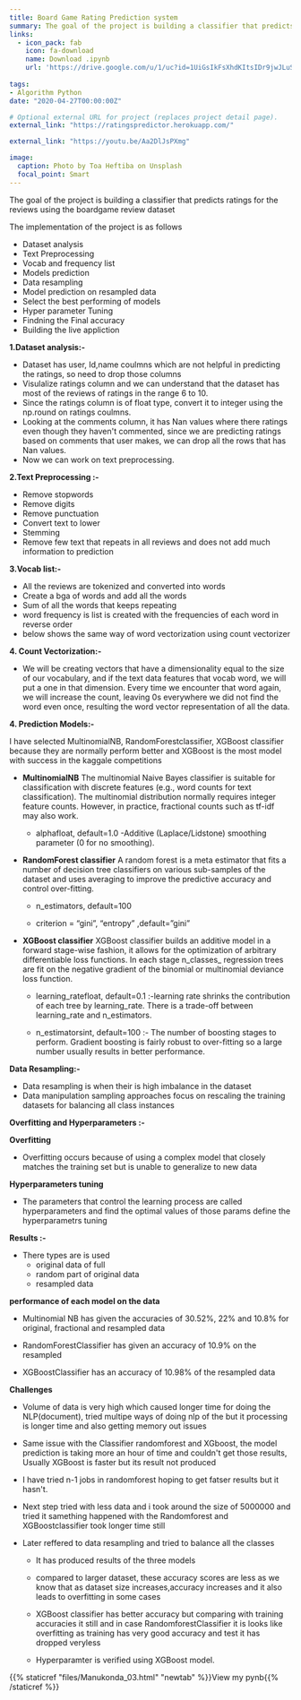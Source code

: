 ```yaml
---
title: Board Game Rating Prediction system
summary: The goal of the project is building a classifier that predicts ratings for the reviews using the boardgame review dataset
links:
  - icon_pack: fab
    icon: fa-download
    name: Download .ipynb
    url: 'https://drive.google.com/u/1/uc?id=1UiGsIkFsXhdKItsIDr9jwJLuSHyg4dGn&export=download'
    
tags:
- Algorithm Python
date: "2020-04-27T00:00:00Z"

# Optional external URL for project (replaces project detail page).
external_link: "https://ratingspredictor.herokuapp.com/"

external_link: "https://youtu.be/Aa2DlJsPXmg"

image:
  caption: Photo by Toa Heftiba on Unsplash
  focal_point: Smart
---
```

The goal of the project is building a classifier that predicts ratings for the reviews using the boardgame review dataset

The implementation of the project is as follows
- Dataset analysis
- Text Preprocessing
- Vocab and frequency list
- Models prediction
- Data resampling
- Model prediction on resampled data
- Select the best performing of models 
- Hyper parameter Tuning
- Findning the Final accuracy
- Building the live appliction


**1.Dataset analysis:-**

- Dataset has user, Id,name coulmns which are not helpful in predicting the ratings,
  so need to drop those columns
- Visulalize ratings column and we can understand that the dataset has most of the
   reviews of ratings in the range 6 to 10.
- Since the ratings column is of float type, convert it to integer using the np.round 
    on ratings coulmns.
- Looking at the comments column, it has Nan values where there ratings even though 
    they haven't commented, since we are predicting ratings based on comments  that user makes, 
    we can drop all the rows that has Nan values.
- Now we can work on text preprocessing.

**2.Text Preprocessing :-**
- Remove stopwords
- Remove digits
- Remove punctuation
- Convert text to lower
- Stemming
- Remove few text that repeats in all reviews and does not add much information to prediction

**3.Vocab list:-**
- All the reviews are tokenized and converted into words
- Create a bga of words and add all the words 
- Sum of all the words that keeps repeating 
- word frequency is list is created with the frequencies of each word in reverse order
- below shows the same way of word vectorization using count vectorizer

**4. Count Vectorization:-**
- We will be creating vectors that have a dimensionality equal to the size of our vocabulary, and if the text data features that vocab word, we will put a one in that dimension. Every time we encounter that word again, we will increase the count, leaving 0s everywhere we did not find the word even once, resulting the word vector representation of all the data.

**4. Prediction Models:-**

I have selected MultinomialNB, RandomForestclassifier, XGBoost classifier because they are normally perform better and 
XGBoost is the most model with success in the kaggale competitions

- **MultinomialNB**
The multinomial Naive Bayes classifier is suitable for classification with discrete features (e.g., word counts for text classification). The multinomial distribution normally requires integer feature counts. However, in practice, fractional counts such as tf-idf may also work.

   - alphafloat, default=1.0 -Additive (Laplace/Lidstone) smoothing parameter (0 for no smoothing).

- **RandomForest classifier**
A random forest is a meta estimator that fits a number of decision tree classifiers on various sub-samples of the dataset and uses averaging to improve the predictive accuracy and control over-fitting.

   - n_estimators, default=100
   
   - criterion = “gini”, “entropy” ,default=”gini”

- **XGBoost classifier**
XGBoost classifier builds an additive model in a forward stage-wise fashion, it allows for the optimization of arbitrary differentiable loss functions. In each stage n_classes_ regression trees are fit on the negative gradient of the binomial or multinomial deviance loss function.

  - learning_ratefloat, default=0.1 :-learning rate shrinks the contribution of each tree by learning_rate. There is a trade-off between learning_rate and n_estimators.
  
  - n_estimatorsint, default=100 :- The number of boosting stages to perform. Gradient boosting is fairly robust to over-fitting so a large number usually results in better performance.


**Data Resampling:-**

- Data resampling is when their is high imbalance in the dataset
- Data manipulation sampling approaches focus on rescaling the training datasets for balancing all
  class instances

**Overfitting and Hyperparameters :-** 

  **Overfitting**
- Overfitting occurs because of using a complex model that closely matches the training set but is unable to generalize to new data

**Hyperparameters tuning**
- The parameters that control the learning process are called hyperparameters and find the optimal values of those params define the hyperparametrs tuning


**Results :-**
- There types are is used
   - original data of full
   - random part of original data
   - resampled data 
   
 **performance of each model on the data**
- Multinomial NB has given the accuracies of  30.52%, 22% and 10.8% for original, fractional and resampled data          
  
- RandomForestClassifier has given an accuracy of 10.9% on the resampled 

- XGBoostClassifier has an accuracy of 10.98% of the resampled data

**Challenges**
- Volume of data is very high which caused longer time for doing the NLP(document), tried multipe ways of doing nlp of the but it processing is longer time and also getting memory out issues 
- Same issue with the Classifier randomforest and XGboost, the model prediction is taking more an hour of time and couldn't get those results, Usually XGBoost is faster but its result not produced
 - I have tried n-1 jobs in randomforest hoping to get fatser results but it hasn't.
- Next step tried with less data and i took around the size of 5000000 and tried it samething happened with the Randomforest and XGBoostclassifier took longer time still

- Later reffered to data resampling and tried to balance all the classes  
  - It has produced results of the three models
  - compared to larger dataset, these accuracy scores are less as we know that as dataset size increases,accuracy increases and it also leads to overfitting in some cases
  - XGBoost classifier has better accuracy but comparing with training accuracies it still and in case RandomforestClassifier
   it is looks like overfitting as training has very good accuracy and test it has dropped veryless
  
  - Hyperparamter is verified using XGBoost model.
  
{{% staticref "files/Manukonda_03.html" "newtab" %}}View my pynb{{% /staticref %}}
